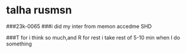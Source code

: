 # talha rusmsn 
###23k-0065
###i did my inter from memon accedme SHD

###T for i think so much,and R for rest i take rest of 5-10 min when I do something
